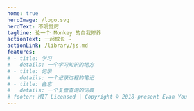 ```yaml
---
home: true
heroImage: /logo.svg
heroText: 不明觉厉
tagline: 论一个 Monkey 的自我修养
actionText: 一起成长 →
actionLink: /library/js.md
features:
# - title: 学习
#   details: 一个学习知识的地方
# - title: 记录
#   details: 一个记录过程的笔记
# - title: 备忘
#   details: 一个复盘查询的词典
# footer: MIT Licensed | Copyright © 2018-present Evan You
---
```


